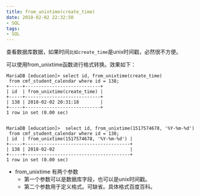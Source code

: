 ```yaml
---
title: from_unixtime(create_time)
date: 2018-02-02 22:32:50
- SQL
tags:
- SQL
---
```


查看数据库数据，如果时间`比如create_time`是unix时间戳，必然很不方便。

可以使用from_unixtime函数进行格式转换。效果如下：
```
MariaDB [education]> select id, from_unixtime(create_time)
 from cmf_student_calendar where id = 138;
+-----+----------------------------+
| id  | from_unixtime(create_time) |
+-----+----------------------------+
| 138 | 2018-02-02 20:31:18        |
+-----+----------------------------+
1 row in set (0.00 sec)


MariaDB [education]>  select id, from_unixtime(1517574678, '%Y-%m-%d')
 from cmf_student_calendar where id = 138; 
| id  | from_unixtime(1517574678, '%Y-%m-%d') |
+-----+---------------------------------------+
| 138 | 2018-02-02                            |
+-----+---------------------------------------+
1 row in set (0.00 sec)
````

- from_unixtime 有两个参数
  - 第一个参数可以是数据库字段，也可以是unix时间戳。
  - 第二个参数用于定义格式。可缺省。具体格式百度百科。


